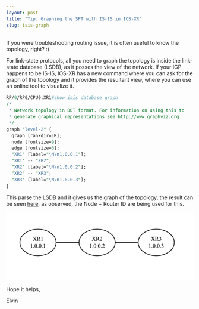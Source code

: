 ```yaml
---
layout: post
title: "Tip: Graphing the SPT with IS-IS in IOS-XR" 
slug: isis-graph
---
```


If you were troubleshooting routing issue, it is often useful to know the topology, right? :)

For link-state protocols, all you need to graph the topology is inside the link-state database (LSDB), as it posses the view of the network. If your IGP happens to be IS-IS, IOS-XR has a new command where you can ask for the graph of the topology and it provides the resultant view, where you can use an online tool to visualize it.

```perl
RP/0/RP0/CPU0:XR1#show isis database graph 
/*
 * Network topology in DOT format. For information on using this to
 * generate graphical representations see http://www.graphviz.org
 */
graph "level-2" {
  graph [rankdir=LR];
  node [fontsize=9];
  edge [fontsize=6];
  "XR1" [label="\N\n1.0.0.1"];
  "XR1" -- "XR2";
  "XR2" [label="\N\n1.0.0.2"];
  "XR2" -- "XR3";
  "XR3" [label="\N\n1.0.0.3"];
}
```

This parse the LSDB and it gives us the graph of the topology, the result can be seen [here](https://is.gd/vcu9J5), as observed, the Node + Router ID are being used for this. 

<img src="/assets/images/Graph.png" alt="">

Hope it helps,

Elvin
